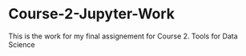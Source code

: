# Course-2-Jupyter-Work
This is the work for my final assignement for Course 2. Tools for Data Science 
